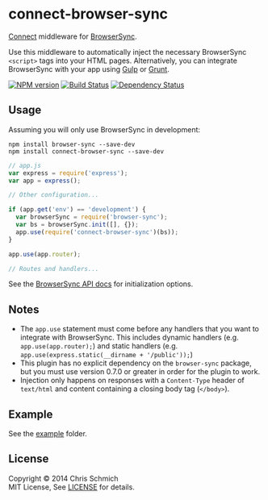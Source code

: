 # connect-browser-sync

[Connect](https://github.com/senchalabs/connect) middleware for [BrowserSync](https://github.com/shakyShane/browser-sync).

Use this middleware to automatically inject the necessary BrowserSync `<script>` tags into your HTML pages. Alternatively, you can integrate BrowserSync with your app using [Gulp](https://github.com/shakyShane/gulp-browser-sync) or [Grunt](https://github.com/shakyShane/grunt-browser-sync).

[![NPM version](https://badge.fury.io/js/connect-browser-sync.svg)](https://npmjs.org/package/connect-browser-sync)
[![Build Status](https://travis-ci.org/schmich/connect-browser-sync.svg?branch=master)](https://travis-ci.org/schmich/connect-browser-sync)
[![Dependency Status](https://gemnasium.com/schmich/connect-browser-sync.svg)](https://gemnasium.com/schmich/connect-browser-sync)

## Usage

Assuming you will only use BrowserSync in development:

```
npm install browser-sync --save-dev
npm install connect-browser-sync --save-dev
```

```javascript
// app.js
var express = require('express');
var app = express();

// Other configuration...

if (app.get('env') == 'development') {
  var browserSync = require('browser-sync');
  var bs = browserSync.init([], {});
  app.use(require('connect-browser-sync')(bs));
}

app.use(app.router);

// Routes and handlers...
```

See the [BrowserSync API docs](https://github.com/shakyShane/browser-sync/wiki/api#wiki-api) for initialization options.

## Notes

- The `app.use` statement must come before any handlers that you want to integrate with BrowserSync. This includes dynamic handlers (e.g. `app.use(app.router);`) and static handlers (e.g. `app.use(express.static(__dirname + '/public'));`)
- This plugin has no explicit dependency on the `browser-sync` package, but you must use version 0.7.0 or greater in order for the plugin to work.
- Injection only happens on responses with a `Content-Type` header of `text/html` and content containing a closing body tag (`</body>`).

## Example

See the [example](example) folder.

## License

Copyright &copy; 2014 Chris Schmich
<br>
MIT License, See [LICENSE](LICENSE) for details.
